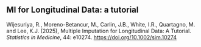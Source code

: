 ## MI for Longitudinal Data: a tutorial

Wijesuriya, R., Moreno-Betancur, M., Carlin, J.B., White, I.R., Quartagno, M. and Lee, K.J. (2025), Multiple Imputation for Longitudinal Data: A Tutorial. _Statistics in Medicine_, 44: e10274. <https://doi.org/10.1002/sim.10274>



